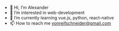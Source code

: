 - 👋 Hi, I’m Alexander
- 👀 I’m interested in web-development
- 🌱 I’m currently learning vue.js, python, react-native
- 📫 How to reach me vonreifschneider@gmail.com

<!---
anthrgnr/anthrgnr is a ✨ special ✨ repository because its `README.md` (this file) appears on your GitHub profile.
You can click the Preview link to take a look at your changes.
---> 
